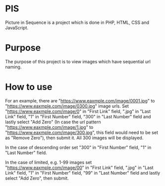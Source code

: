# PIS

Picture in Sequence is a project which is done in PHP, HTML, CSS and JavaScript.

# Purpose

The purpose of this project is to view images which have sequential url naming.

# How to use

For an example, there are "https://www.eaxmple.com/image/0001.jpg" to "https://www.eaxmple.com/image/0300.jpg" image urls. Set "https://www.eaxmple.com/image/0" in "First Link" field, ".jpg" in "Last Link" field, "1" in "First Number" field, "300" in "Last Number" field and lastly select "Add Zero" (In case the url pattern "https://www.eaxmple.com/image/1.jpg" to "https://www.eaxmple.com/image/300.jpg", this field would need to be set as "Remove Zero"), then submit it. All 300 images will be displayed.

In the case of descending order set "300" in "First Number" field, "1" in "Last Number" field.

In the case of limited, e.g. 1-99 images set "https://www.eaxmple.com/image/00" in "First Link" field, ".jpg" in "Last Link" field, "1" in "First Number" field, "99" in "Last Number" field and lastly select "Add Zero", then submit.
